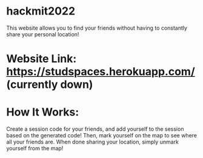 # hackmit2022

This website allows you to find your friends without having to constantly share your personal location!

# Website Link: https://studspaces.herokuapp.com/ (currently down)

# How It Works:
Create a session code for your friends, and add yourself to the session based on the generated code! Then, mark yourself on the map to see where all your friends are. When done sharing your location, simply unmark yourself from the map!
